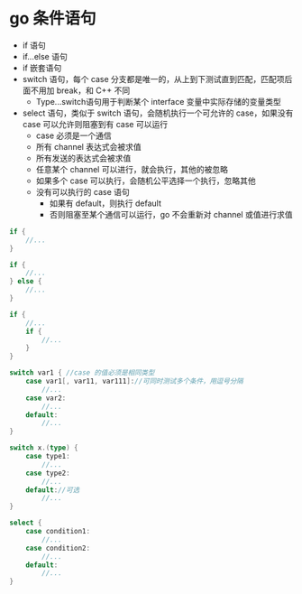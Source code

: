 # go 条件语句

- if 语句
- if...else 语句
- if 嵌套语句
- switch 语句，每个 case 分支都是唯一的，从上到下测试直到匹配，匹配项后面不用加 break，和 C++ 不同
  - Type...switch语句用于判断某个 interface 变量中实际存储的变量类型
- select 语句，类似于 switch 语句，会随机执行一个可允许的 case，如果没有 case 可以允许则阻塞到有 case 可以运行
  - case 必须是一个通信
  - 所有 channel 表达式会被求值
  - 所有发送的表达式会被求值
  - 任意某个 channel 可以进行，就会执行，其他的被忽略
  - 如果多个 case 可以执行，会随机公平选择一个执行，忽略其他
  - 没有可以执行的 case 语句
    - 如果有 default，则执行 default
    - 否则阻塞至某个通信可以运行，go 不会重新对 channel 或值进行求值

```go
if {
    //...
}

if {
    //...
} else {
    //...
}

if {
    //...
    if {
        //...
    }
}

switch var1 { //case 的值必须是相同类型
    case var1[, var11, var111]://可同时测试多个条件，用逗号分隔
        //...
    case var2:
        //...
    default:
        //...
}

switch x.(type) {
    case type1:
        //...
    case type2:
        //...
    default://可选
        //...
}

select {
    case condition1:
        //...
    case condition2:
        //...
    default:
        //...
}
```